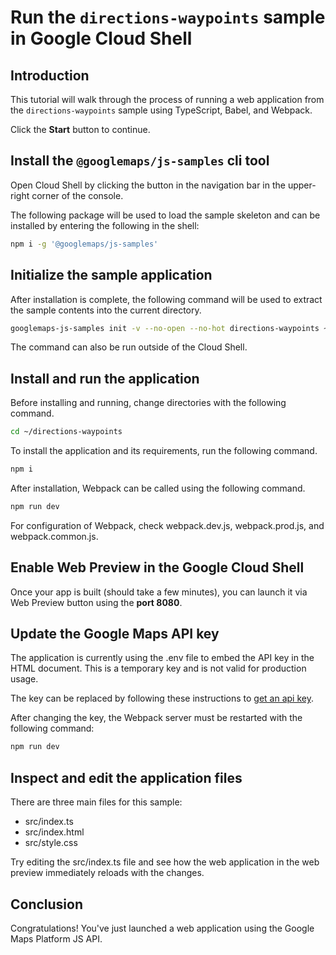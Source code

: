 # Run the `directions-waypoints` sample in Google Cloud Shell

<walkthrough-tutorial-duration duration="10"/>

## Introduction

This tutorial will walk through the process of running a web application from
the `directions-waypoints` sample using TypeScript, Babel, and Webpack.

Click the **Start** button to continue.

## Install the `@googlemaps/js-samples` cli tool

Open Cloud Shell by clicking the
<walkthrough-cloud-shell-icon></walkthrough-cloud-shell-icon> button in the
navigation bar in the upper-right corner of the console.

The following package will be used to load the sample skeleton and can be
installed by entering the following in the shell:

```bash
npm i -g '@googlemaps/js-samples'
```

## Initialize the sample application

After installation is complete, the following command will be used to extract
the sample contents into the current directory.

```bash
googlemaps-js-samples init -v --no-open --no-hot directions-waypoints ~/directions-waypoints
```

The command can also be run outside of the Cloud Shell.

## Install and run the application

Before installing and running, change directories with the following command.

```bash
cd ~/directions-waypoints
```

To install the application and its requirements, run the following command.

```bash
npm i
```

After installation, Webpack can be called using the following command.

```bash
npm run dev
```

For configuration of Webpack, check
<walkthrough-editor-open-file filePath="directions-waypoints/webpack.dev.js">webpack.dev.js</walkthrough-editor-open-file>,
<walkthrough-editor-open-file filePath="directions-waypoints/webpack.prod.js">webpack.prod.js</walkthrough-editor-open-file>,
and
<walkthrough-editor-open-file filePath="directions-waypoints/webpack.common.js">webpack.common.js</walkthrough-editor-open-file>.

## Enable Web Preview in the Google Cloud Shell

Once your app is built (should take a few minutes), you can launch it via
<walkthrough-spotlight-pointer target="cloudshell" spotlightId="devshell-web-preview-button">Web
Preview button</walkthrough-spotlight-pointer> using the **port 8080**.

## Update the Google Maps API key

The application is currently using the
<walkthrough-editor-open-file filePath="directions-waypoints/.env">.env</walkthrough-editor-open-file>
file to embed the API key in the HTML document. This is a temporary key and is
not valid for production usage.

The key can be replaced by following these instructions to
[get an api key](https://developers.google.com/maps/documentation/javascript/get-api-key).

After changing the key, the Webpack server must be restarted with the following
command:

```bash
npm run dev
```

## Inspect and edit the application files

There are three main files for this sample:

*   <walkthrough-editor-open-file filePath="directions-waypoints/src/index.ts">src/index.ts</walkthrough-editor-open-file>
*   <walkthrough-editor-open-file filePath="directions-waypoints/src/index.html">src/index.html</walkthrough-editor-open-file>
*   <walkthrough-editor-open-file filePath="directions-waypoints/src/style.css">src/style.css</walkthrough-editor-open-file>

Try editing the <walkthrough-editor-open-file filePath="directions-waypoints/src/index.ts">src/index.ts</walkthrough-editor-open-file> file and see how the web application in the web preview immediately reloads with the changes.

## Conclusion

<walkthrough-conclusion-trophy></walkthrough-conclusion-trophy>

Congratulations! You've just launched a web application using the Google Maps
Platform JS API.

